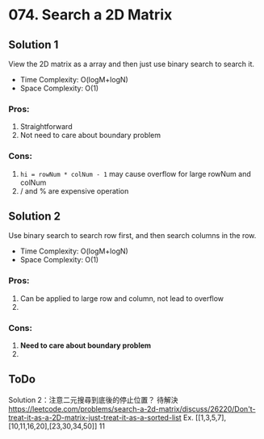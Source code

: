 # 074. Search a 2D Matrix
## Solution 1
View the 2D matrix as a array and then just use binary search to search it.
* Time Complexity: O(logM+logN)
* Space Complexity: O(1)

### Pros:
1. Straightforward
2. Not need to care about boundary problem

### Cons:
1. `hi = rowNum * colNum - 1` may cause overflow for large rowNum and colNum
2. / and % are expensive operation

## Solution 2
Use binary search to search row first, and then search columns in the row.
* Time Complexity: O(logM+logN)
* Space Complexity: O(1)

### Pros:
1. Can be applied to large row and column, not lead to overflow
2. 

### Cons:
1. **Need to care about boundary problem**
2. 

## ToDo
Solution 2：注意二元搜尋到底後的停止位置？ 待解決
https://leetcode.com/problems/search-a-2d-matrix/discuss/26220/Don't-treat-it-as-a-2D-matrix-just-treat-it-as-a-sorted-list
			Ex. [[1,3,5,7],[10,11,16,20],[23,30,34,50]]
				11